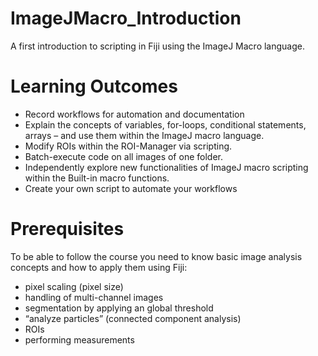 # ImageJMacro_Introduction
A first introduction to scripting in Fiji using the ImageJ Macro language.

# Learning Outcomes
* Record workflows for automation and documentation
* Explain the concepts of variables, for-loops, conditional statements, arrays – and use them within the ImageJ macro language.
* Modify ROIs within the ROI-Manager via scripting.
* Batch-execute code on all images of one folder.
* Independently explore new functionalities of ImageJ macro scripting within the Built-in macro functions.
* Create your own script to automate your workflows

# Prerequisites
To be able to follow the course you need to know basic image analysis concepts and how to apply them using Fiji:
* pixel scaling (pixel size)
* handling of multi-channel images
* segmentation by applying an global threshold
* “analyze particles” (connected component analysis)
* ROIs
* performing measurements
